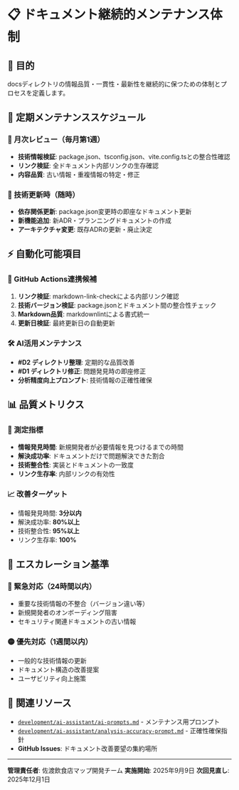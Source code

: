 # 📋 ドキュメント継続的メンテナンス体制

## 🎯 目的

docsディレクトリの情報品質・一貫性・最新性を継続的に保つための体制とプロセスを定義します。

## 🔄 定期メンテナンススケジュール

### 📅 月次レビュー（毎月第1週）

- **技術情報検証**: package.json、tsconfig.json、vite.config.tsとの整合性確認
- **リンク検証**: 全ドキュメント内部リンクの生存確認
- **内容品質**: 古い情報・重複情報の特定・修正

### 🔧 技術更新時（随時）

- **依存関係更新**: package.json変更時の即座なドキュメント更新
- **新機能追加**: 新ADR・プランニングドキュメントの作成
- **アーキテクチャ変更**: 既存ADRの更新・廃止決定

## ⚡ 自動化可能項目

### 🤖 GitHub Actions連携候補

1. **リンク検証**: markdown-link-checkによる内部リンク確認
2. **技術バージョン検証**: package.jsonとドキュメント間の整合性チェック
3. **Markdown品質**: markdownlintによる書式統一
4. **更新日検証**: 最終更新日の自動更新

### 🛠️ AI活用メンテナンス

- **#D2 ディレクトリ整理**: 定期的な品質改善
- **#D1 ディレクトリ修正**: 問題発見時の即座修正
- **分析精度向上プロンプト**: 技術情報の正確性確保

## 📊 品質メトリクス

### 🎯 測定指標

- **情報発見時間**: 新規開発者が必要情報を見つけるまでの時間
- **解決成功率**: ドキュメントだけで問題解決できた割合
- **技術整合性**: 実装とドキュメントの一致度
- **リンク生存率**: 内部リンクの有効性

### 📈 改善ターゲット

- 情報発見時間: **3分以内**
- 解決成功率: **80%以上**
- 技術整合性: **95%以上**
- リンク生存率: **100%**

## 🚨 エスカレーション基準

### 🔴 緊急対応（24時間以内）

- 重要な技術情報の不整合（バージョン違い等）
- 新規開発者のオンボーディング阻害
- セキュリティ関連ドキュメントの古い情報

### 🟡 優先対応（1週間以内）

- 一般的な技術情報の更新
- ドキュメント構造の改善提案
- ユーザビリティ向上施策

## 🔗 関連リソース

- [`development/ai-assistant/ai-prompts.md`](development/ai-assistant/ai-prompts.md) - メンテナンス用プロンプト
- [`development/ai-assistant/analysis-accuracy-prompt.md`](development/ai-assistant/analysis-accuracy-prompt.md) - 正確性確保指針
- **GitHub Issues**: ドキュメント改善要望の集約場所

---

**管理責任者**: 佐渡飲食店マップ開発チーム
**実施開始**: 2025年9月9日
**次回見直し**: 2025年12月1日
